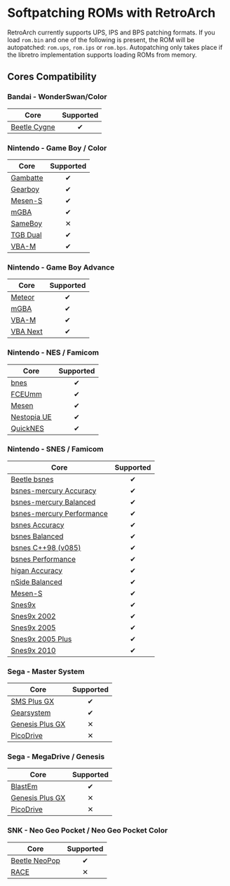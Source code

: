 # Softpatching ROMs with RetroArch

RetroArch currently supports UPS, IPS and BPS patching formats. If you load `rom.bin` and one of the following is present, the ROM will be autopatched: `rom.ups`, `rom.ips` or `rom.bps`. Autopatching only takes place if the libretro implementation supports loading ROMs from memory.

## **Cores Compatibility**

### Bandai - WonderSwan/Color

| Core                                       | Supported |
|--------------------------------------------|:---------:|
| [Beetle Cygne](../library/beetle_cygne.md) | ✔         |

### Nintendo - Game Boy / Color

| Core                               | Supported |
|------------------------------------|:---------:|
| [Gambatte](../library/gambatte.md) | ✔         |
| [Gearboy](../library/gearboy.md)   | ✔         |
| [Mesen-S](../library/mesen-s.md)   | ✔         |
| [mGBA](../library/mgba.md)         | ✔         |
| [SameBoy](../library/sameboy.md)   | ✕         |
| [TGB Dual](../library/tgb_dual.md) | ✔         |
| [VBA-M](../library/vba_m.md)       | ✔         |

### Nintendo - Game Boy Advance

| Core                               | Supported |
|------------------------------------|:---------:|
| [Meteor](../library/meteor.md)     | ✔         |
| [mGBA](../library/mgba.md)         | ✔         |
| [VBA-M](../library/vba_m.md)       | ✔         |
| [VBA Next](../library/vba_next.md) | ✔         |

### Nintendo - NES / Famicom

| Core                                     | Supported |
|------------------------------------------|:---------:|
| [bnes](../library/bnes.md)               | ✔         |
| [FCEUmm](../library/fceumm.md)           | ✔         |
| [Mesen](../library/mesen.md)             | ✔         |
| [Nestopia UE](../library/nestopia_ue.md) | ✔         |
| [QuickNES](../library/quicknes.md)       | ✔         |

### Nintendo - SNES / Famicom

| Core                                                                 | Supported |
|----------------------------------------------------------------------|:---------:|
| [Beetle bsnes](../library/beetle_bsnes.md)                           | ✔         |
| [bsnes-mercury Accuracy](../library/bsnes_mercury_accuracy.md)       | ✔         |
| [bsnes-mercury Balanced](../library/bsnes_mercury_balanced.md)       | ✔         |
| [bsnes-mercury Performance](../library/bsnes_mercury_performance.md) | ✔         |
| [bsnes Accuracy](../library/bsnes_accuracy.md)                       | ✔         |
| [bsnes Balanced](../library/bsnes_balanced.md)                       | ✔         |
| [bsnes C++98 (v085)](../library/bsnes_cplusplus98.md)                | ✔         |
| [bsnes Performance](../library/bsnes_performance.md)                 | ✔         |
| [higan Accuracy](../library/higan_accuracy.md)                       | ✔         |
| [nSide Balanced](../library/nside_balanced.md)                       | ✔         |
| [Mesen-S](../library/mesen-s.md)                                     | ✔         |
| [Snes9x](../library/snes9x.md)                                       | ✔         |
| [Snes9x 2002](../library/snes9x_2002.md)                             | ✔         |
| [Snes9x 2005](../library/snes9x_2005.md)                             | ✔         |
| [Snes9x 2005 Plus](../library/snes9x_2005_plus.md)                   | ✔         |
| [Snes9x 2010](../library/snes9x_2010.md)                             | ✔         |

### Sega - Master System

| Core                                             | Supported |
|--------------------------------------------------|:---------:|
| [SMS Plus GX](../library/smsplus.md)             | ✔         |
| [Gearsystem](../library/gearsystem.md)           | ✔         |
| [Genesis Plus GX](../library/genesis_plus_gx.md) | ✕         |
| [PicoDrive](../library/picodrive.md)             | ✕         |

### Sega - MegaDrive / Genesis

| Core                                             | Supported |
|--------------------------------------------------|:---------:|
| [BlastEm](../library/blastem.md)                 | ✔         |
| [Genesis Plus GX](../library/genesis_plus_gx.md) | ✕         |
| [PicoDrive](../library/picodrive.md)             | ✕         |

### SNK - Neo Geo Pocket / Neo Geo Pocket Color

| Core                                         | Supported |
|----------------------------------------------|:---------:|
| [Beetle NeoPop](../library/beetle_neopop.md) | ✔         |
| [RACE](../library/race.md)                   | ✕         |
